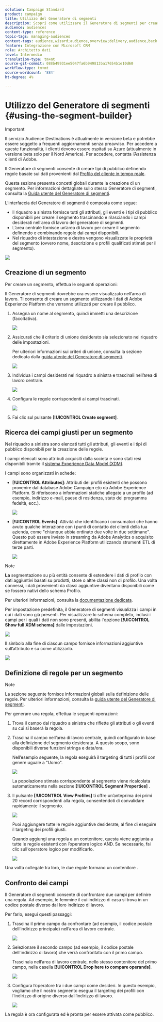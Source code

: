 ```yaml
---
solution: Campaign Standard
product: campaign
title: Utilizzo del Generatore di segmenti
description: Scopri come utilizzare il Generatore di segmenti per creare tipi di pubblico.
audience: audiences
content-type: reference
topic-tags: managing-audiences
context-tags: audience,wizard;audience,overview;delivery,audience,back
feature: Integrazione con Microsoft CRM
role: Architetto dati
level: Intermedio
translation-type: tm+mt
source-git-commit: 088b49931ee5047fa6b949813ba17654b1e10d60
workflow-type: tm+mt
source-wordcount: '884'
ht-degree: 4%

---
```



# Utilizzo del Generatore di segmenti {#using-the-segment-builder}

>[!IMPORTANT]
>
>Il servizio Audience Destinations è attualmente in versione beta e potrebbe essere soggetto a frequenti aggiornamenti senza preavviso. Per accedere a queste funzionalità, i clienti devono essere ospitati su Azure (attualmente in versione beta solo per il Nord America). Per accedere, contatta l’Assistenza clienti di Adobe.

Il Generatore di segmenti consente di creare tipi di pubblico definendo regole basate sui dati provenienti dal [Profilo del cliente in tempo reale](https://docs.adobe.com/content/help/it-IT/experience-platform/profile/home.html).

Questa sezione presenta concetti globali durante la creazione di un segmento. Per informazioni dettagliate sullo stesso Generatore di segmenti, consulta la [Guida utente del Generatore di segmenti](https://docs.adobe.com/content/help/en/experience-platform/segmentation/ui/overview.html).

L’interfaccia del Generatore di segmenti è composta come segue:

* Il riquadro a sinistra fornisce tutti gli attributi, gli eventi e i tipi di pubblico disponibili per creare il segmento trascinando e rilasciando i campi desiderati nell’area di lavoro del generatore di segmenti.
* L’area centrale fornisce un’area di lavoro per creare il segmento definendo e combinando regole dai campi disponibili.
* Nel riquadro di intestazione e destra vengono visualizzate le proprietà del segmento (ovvero nome, descrizione e profili qualificati stimati per il segmento).

![](assets/aep_audiences_interface.png)

## Creazione di un segmento

Per creare un segmento, effettua le seguenti operazioni:

Il Generatore di segmenti dovrebbe ora essere visualizzato nell’area di lavoro. Ti consente di creare un segmento utilizzando i dati di Adobe Experience Platform che verranno utilizzati per creare il pubblico.

1. Assegna un nome al segmento, quindi immetti una descrizione (facoltativa).

   ![](assets/aep_audiences_creation_edit_name.png)

1. Assicurati che il criterio di unione desiderato sia selezionato nel riquadro delle impostazioni.

   Per ulteriori informazioni sui criteri di unione, consulta la sezione dedicata dalla [guida utente del Generatore di segmenti](https://docs.adobe.com/content/help/en/experience-platform/segmentation/ui/overview.html).

   ![](assets/aep_audiences_mergepolicy.png)

1. Individua i campi desiderati nel riquadro a sinistra e trascinali nell’area di lavoro centrale.

   ![](assets/aep_audiences_dragfield.png)

1. Configura le regole corrispondenti ai campi trascinati.

   ![](assets/aep_audiences_configure_rules.png)

1. Fai clic sul pulsante **[!UICONTROL Create segment]**.

## Ricerca dei campi giusti per un segmento

Nel riquadro a sinistra sono elencati tutti gli attributi, gli eventi e i tipi di pubblico disponibili per la creazione delle regole.

I campi elencati sono attributi acquisiti dalla società e sono stati resi disponibili tramite il [sistema Experience Data Model (XDM)](https://docs.adobe.com/content/help/it-IT/experience-platform/xdm/home.html).

I campi sono organizzati in schede:

* **[!UICONTROL Attributes]**: Attributi dei profili esistenti che possono provenire dal database Adobe Campaign e/o da Adobe Experience Platform. Si riferiscono a informazioni statiche allegate a un profilo (ad esempio, indirizzo e-mail, paese di residenza, stato del programma fedeltà, ecc.).

   ![](assets/aep_audiences_attributestab.png)

* **[!UICONTROL Events]**: Attività che identificano i consumatori che hanno avuto qualche interazione con i punti di contatto dei clienti della tua azienda, come &quot;chiunque abbia ordinato due volte in due settimane&quot;. Questo può essere inviato in streaming da Adobe Analytics o acquisito direttamente in Adobe Experience Platform utilizzando strumenti ETL di terze parti.

   ![](assets/aep_audiences_eventstab.png)

>[!NOTE]
>
>**La** segmentazione su più entità consente di estendere i dati di profilo con dati aggiuntivi basati su prodotti, store o altre classi non di profilo. Una volta connessi, i dati provenienti da classi aggiuntive diventano disponibili come se fossero nativi dello schema Profilo.
>
>Per ulteriori informazioni, consulta la [documentazione dedicata](https://docs.adobe.com/content/help/en/experience-platform/segmentation/multi-entity-segmentation.html).

Per impostazione predefinita, il Generatore di segmenti visualizza i campi in cui i dati sono già presenti. Per visualizzare lo schema completo, inclusi i campi per i quali i dati non sono presenti, abilita l&#39;opzione **[!UICONTROL Show full XDM schema]** dalle impostazioni.

![](assets/aep_audiences_populatedfields.png)

Il simbolo alla fine di ciascun campo fornisce informazioni aggiuntive sull’attributo e su come utilizzarlo.

![](assets/aep_audiences_isymbol.png)

## Definizione di regole per un segmento

>[!NOTE]
>
>La sezione seguente fornisce informazioni globali sulla definizione delle regole. Per ulteriori informazioni, consulta la [guida utente del Generatore di segmenti](https://docs.adobe.com/content/help/en/experience-platform/segmentation/ui/overview.html).

Per generare una regola, effettua le seguenti operazioni:

1. Trova il campo dal riquadro a sinistra che riflette gli attributi o gli eventi su cui si baserà la regola.

1. Trascina il campo nell’area di lavoro centrale, quindi configuralo in base alla definizione del segmento desiderata. A questo scopo, sono disponibili diverse funzioni stringa e data/ora.

   Nell’esempio seguente, la regola eseguirà il targeting di tutti i profili con genere uguale a &quot;Uomo&quot;.

   ![](assets/aep_audiences_malegender.png)

   La popolazione stimata corrispondente al segmento viene ricalcolata automaticamente nella sezione **[!UICONTROL Segment Properties]** .

1. Il pulsante **[!UICONTROL View Profiles]** ti offre un’anteprima dei primi 20 record corrispondenti alla regola, consentendoti di convalidare rapidamente il segmento.

   ![](assets/aep_audiences_samplepreview.png)

   Puoi aggiungere tutte le regole aggiuntive desiderate, al fine di eseguire il targeting dei profili giusti.

   Quando aggiungi una regola a un contenitore, questa viene aggiunta a tutte le regole esistenti con l’operatore logico AND. Se necessario, fai clic sull’operatore logico per modificarlo.

   ![](assets/aep_audiences_andoperator.png)

Una volta collegate tra loro, le due regole formano un contenitore .

## Confronto dei campi

Il Generatore di segmenti consente di confrontare due campi per definire una regola. Ad esempio, le femmine il cui indirizzo di casa si trova in un codice postale diverso dal loro indirizzo di lavoro.

Per farlo, esegui questi passaggi:

1. Trascina il primo campo da confrontare (ad esempio, il codice postale dell’indirizzo principale) nell’area di lavoro centrale.

   ![](assets/aep_audiences_comparing_1.png)

1. Selezionare il secondo campo (ad esempio, il codice postale dell&#39;indirizzo di lavoro) che verrà confrontato con il primo campo.

   Trascinala nell’area di lavoro centrale, nello stesso contenitore del primo campo, nella casella **[!UICONTROL Drop here to compare operands]**.

   ![](assets/aep_audiences_comparing_2.png)

1. Configura l’operatore tra i due campi come desideri. In questo esempio, vogliamo che il nostro segmento esegua il targeting dei profili con l’indirizzo di origine diverso dall’indirizzo di lavoro.

   ![](assets/aep_audiences_comparing_3.png)

La regola è ora configurata ed è pronta per essere attivata come pubblico.
